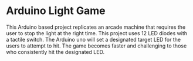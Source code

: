# Arduino Light Game

This Arduino based project replicates an arcade machine that requires the user to stop the light at the right time. This project uses 12 LED diodes with a tactile switch. The Arduino uno will set a designated target LED for the users to attempt to hit. The game becomes faster and challenging to those who consistently hit the designated LED. 
